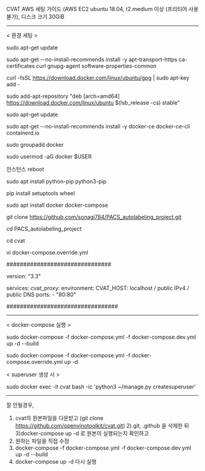 CVAT AWS 세팅 가이드 (AWS EC2 ubuntu 18.04, t2.medium 이상 (프리티어 사용 불가), 디스크 크기 30GiB

---------------------------------------------------------
< 환경 세팅 >

sudo apt-get update

sudo apt-get --no-install-recommends install -y apt-transport-https ca-certificates curl gnupg-agent software-properties-common

curl -fsSL https://download.docker.com/linux/ubuntu/gpg | sudo apt-key add -

sudo add-apt-repository "deb [arch=amd64] https://download.docker.com/linux/ubuntu $(lsb_release -cs) stable"

sudo apt-get update

sudo apt-get --no-install-recommends install -y docker-ce docker-ce-cli containerd.io


sudo groupadd docker

sudo usermod -aG docker $USER

인스턴스 reboot

sudo apt install python-pip python3-pip

pip install setuptools wheel

sudo apt install docker docker-compose


git clone https://github.com/sonagi784/PACS_autolabeling_project.git

cd PACS_autolabeling_project

cd cvat

vi docker-compose.override.yml

###############################

version: "3.3"

services:
  cvat_proxy:
    environment:
      CVAT_HOST: localhost / public IPv4 / public DNS
    ports:
      - "80:80"
      
#################################


----------------------------------------------------------------------

< docker-compose 실행 >

sudo docker-compose -f docker-compose.yml -f docker-compose.dev.yml up -d --build

sudo docker-compose -f docker-compose.yml -f docker-compose.override.yml up -d

< superuser 생성 시 >

sudo docker exec -it cvat bash -ic 'python3 ~/manage.py createsuperuser'

------------------------------------------------------------------------




잘 안될경우, 
1) cvat의 원본파일을 다운받고 (git clone https://github.com/openvinotoolkit/cvat.git)
2).git, .github 을 삭제한 뒤 
3)docker-compose up -d 로 원본이 실행되는지 확인하고 
4) 원하는 파일을 직접 수정 
5) docker-compose -f docker-compose.yml -f docker-compose.dev.yml up -d --build 
6) docker-compose up -d 다시 실행
